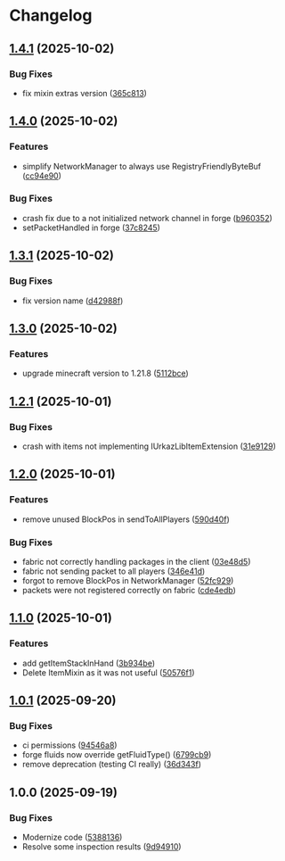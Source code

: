 # Changelog

## [1.4.1](https://github.com/Urkaz/UrkazLib/compare/v1.4.0...v1.4.1) (2025-10-02)


### Bug Fixes

* fix mixin extras version ([365c813](https://github.com/Urkaz/UrkazLib/commit/365c813ee9cfee59351ae143d5fd22964aeefdef))

## [1.4.0](https://github.com/Urkaz/UrkazLib/compare/v1.3.1...v1.4.0) (2025-10-02)


### Features

* simplify NetworkManager to always use RegistryFriendlyByteBuf ([cc94e90](https://github.com/Urkaz/UrkazLib/commit/cc94e90c53602e3638af9076afa6bfebf1d8ad8f))


### Bug Fixes

* crash fix due to a not initialized network channel in forge ([b960352](https://github.com/Urkaz/UrkazLib/commit/b960352ae58fcf21871a7d3d4bcb03963ad147f1))
* setPacketHandled in forge ([37c8245](https://github.com/Urkaz/UrkazLib/commit/37c82457cd47707b1824fd244a0b9948e670b75d))

## [1.3.1](https://github.com/Urkaz/UrkazLib/compare/v1.3.0...v1.3.1) (2025-10-02)


### Bug Fixes

* fix version name ([d42988f](https://github.com/Urkaz/UrkazLib/commit/d42988fab9b5649f75a57ee5fe2d73a51a6768fe))

## [1.3.0](https://github.com/Urkaz/UrkazLib/compare/v1.2.1...v1.3.0) (2025-10-02)


### Features

* upgrade minecraft version to 1.21.8 ([5112bce](https://github.com/Urkaz/UrkazLib/commit/5112bcea6c339c31ebebc48e22e91abca5b5de98))

## [1.2.1](https://github.com/Urkaz/UrkazLib/compare/v1.2.0...v1.2.1) (2025-10-01)


### Bug Fixes

* crash with items not implementing IUrkazLibItemExtension ([31e9129](https://github.com/Urkaz/UrkazLib/commit/31e9129ac6fa862a9acc58aa57d21f6e0c010bd7))

## [1.2.0](https://github.com/Urkaz/UrkazLib/compare/v1.1.0...v1.2.0) (2025-10-01)


### Features

* remove unused BlockPos in sendToAllPlayers ([590d40f](https://github.com/Urkaz/UrkazLib/commit/590d40fe593cb2ebf19c1c5b534dc36a86eb69f8))


### Bug Fixes

* fabric not correctly handling packages in the client ([03e48d5](https://github.com/Urkaz/UrkazLib/commit/03e48d53fcdd9248a543413157657fd1d154b403))
* fabric not sending packet to all players ([346e41d](https://github.com/Urkaz/UrkazLib/commit/346e41d1cc7b04e775f7822f7dc453c135aeece5))
* forgot to remove BlockPos in NetworkManager ([52fc929](https://github.com/Urkaz/UrkazLib/commit/52fc92903775ccc172b496b7dc73a2df76fa81c7))
* packets were not registered correctly on fabric ([cde4edb](https://github.com/Urkaz/UrkazLib/commit/cde4edb6ef561464c6693ad754f1a21d946af028))

## [1.1.0](https://github.com/Urkaz/UrkazLib/compare/v1.0.1...v1.1.0) (2025-10-01)


### Features

* add getItemStackInHand ([3b934be](https://github.com/Urkaz/UrkazLib/commit/3b934be7745d05e806bdfd91956c02ff0b532971))
* Delete ItemMixin as it was not useful ([50576f1](https://github.com/Urkaz/UrkazLib/commit/50576f10995c5056acb1abb0a90a77ee680863ff))

## [1.0.1](https://github.com/Urkaz/UrkazLib/compare/v1.0.0...v1.0.1) (2025-09-20)


### Bug Fixes

* ci permissions ([94546a8](https://github.com/Urkaz/UrkazLib/commit/94546a8a8aaff8c022a420f0aef1680e3a487195))
* forge fluids now override getFluidType() ([6799cb9](https://github.com/Urkaz/UrkazLib/commit/6799cb9007cddadaa210e54fc9ef84b948b0c853))
* remove deprecation (testing CI really) ([36d343f](https://github.com/Urkaz/UrkazLib/commit/36d343f9c3b50a36f29223d8bd89ded26be03c6a))

## 1.0.0 (2025-09-19)


### Bug Fixes

* Modernize code ([5388136](https://github.com/Urkaz/UrkazLib/commit/5388136b52372d7474b9bf8be02a0e6dd1f3a82c))
* Resolve some inspection results ([9d94910](https://github.com/Urkaz/UrkazLib/commit/9d949103d2accaceed7e1f8d98472db9fc5aaaae))
